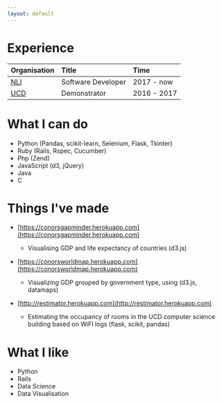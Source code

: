 ```yaml
---
layout: default
---
```



# Experience

| Organisation                  | Title              | Time        |
|:------------------------------|:-------------------|:------------|
| [NLI](https://www.nli.ie)     | Software Developer | 2017 - now  |
| [UCD](https://www.cs.ucd.ie/) | Demonstrator       | 2016 - 2017 |


# What I can do

* Python (Pandas, scikit-learn, Selenium, Flask, Tkinter)
* Ruby (Rails, Rspec, Cucumber)
* Php (Zend)
* JavaScript (d3, jQuery)
* Java
* C


# Things I've made

* [https://conorsgapminder.herokuapp.com](https://conorsgapminder.herokuapp.com) 
	* Visualising GDP and life expectancy of countries (d3.js) 
	
* [https://conorsworldmap.herokuapp.com](https://conorsworldmap.herokuapp.com)
	* Visualizing GDP grouped by government type, using (d3.js, datamaps)
	
* [http://restimator.herokuapp.com](http://restimator.herokuapp.com)  
	* Estimating the occupancy of rooms in the UCD computer science building based on WiFI logs (flask, scikit, pandas)


# What I like

* Python
* Rails
* Data Science
* Data Visualisation
